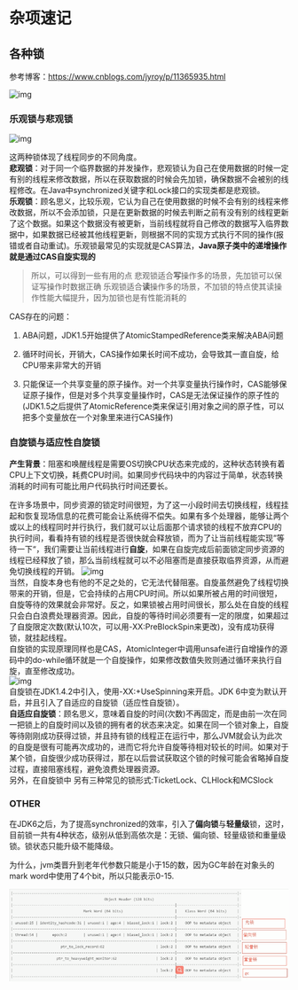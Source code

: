 # 杂项速记

## 各种锁

参考博客：https://www.cnblogs.com/jyroy/p/11365935.html

![img](assets/20181122101753671.png)

### 乐观锁与悲观锁

![img](assets/20181122101819836.png)

这两种锁体现了线程同步的不同角度。  
**悲观锁**：对于同一个临界数据的并发操作，悲观锁认为自己在使用数据的时候一定有别的线程来修改数据，所以在获取数据的时候会先加锁，确保数据不会被别的线程修改。在Java中synchronized关键字和Lock接口的实现类都是悲观锁。  
**乐观锁**：顾名思义，比较乐观，它认为自己在使用数据的时候不会有别的线程来修改数据，所以不会添加锁，只是在更新数据的时候去判断之前有没有别的线程更新了这个数据。如果这个数据没有被更新，当前线程就将自己修改的数据写入临界数据中，如果数据已经被其他线程更新，则根据不同的实现方式执行不同的操作(报错或者自动重试)。乐观锁最常见的实现就是CAS算法，**Java原子类中的递增操作就是通过CAS自旋实现的**

> 所以，可以得到一些有用的点
> 悲观锁适合**写**操作多的场景，先加锁可以保证写操作时数据正确
> 乐观锁适合**读**操作多的场景，不加锁的特点使其读操作性能大幅提升，因为加锁也是有性能消耗的

CAS存在的问题：  

1. ABA问题，JDK1.5开始提供了AtomicStampedReference类来解决ABA问题

2. 循环时间长，开销大，CAS操作如果长时间不成功，会导致其一直自旋，给CPU带来非常大的开销

3. 只能保证一个共享变量的原子操作。对一个共享变量执行操作时，CAS能够保证原子操作，但是对多个共享变量操作时，CAS是无法保证操作的原子性的(JDK1.5之后提供了AtomicReference类来保证引用对象之间的原子性，可以把多个变量放在一个对象里来进行CAS操作)

### 自旋锁与适应性自旋锁

**产生背景**：阻塞和唤醒线程是需要OS切换CPU状态来完成的，这种状态转换有着CPU上下文切换，耗费CPU时间。如果同步代码块中的内容过于简单，状态转换消耗的时间有可能比用户代码执行时间还要长。  

在许多场景中，同步资源的锁定时间很短，为了这一小段时间去切换线程，线程挂起和恢复现场信息的花费可能会让系统得不偿失。如果有多个处理器，能够让两个或以上的线程同时并行执行，我们就可以让后面那个请求锁的线程不放弃CPU的执行时间，看看持有锁的线程是否很快就会释放锁，而为了让当前线程能实现”等待一下“，我们需要让当前线程进行**自旋**，如果在自旋完成后前面锁定同步资源的线程已经释放了锁，那么当前线程就可以不必阻塞而是直接获取临界资源，从而避免切换线程的开销。
![img](assets/2018112210212894.png)  
当然，自旋本身也有他的不足之处的，它无法代替阻塞。自旋虽然避免了线程切换带来的开销，但是，它会持续的占用CPU时间。所以如果所被占用的时间很短，自旋等待的效果就会非常好。反之，如果锁被占用时间很长，那么处在自旋的线程只会白白浪费处理器资源。因此，自旋的等待时间必须要有一定的限度，如果超过了自旋限定次数(默认10次，可以用-XX:PreBlockSpin来更改)，没有成功获得锁，就挂起线程。  
自旋锁的实现原理同样也是CAS，AtomicInteger中调用unsafe进行自增操作的源码中的do-while循环就是一个自旋操作，如果修改数值失败则通过循环来执行自旋，直至修改成功。  
![img](assets/20181122104052869.png)  
自旋锁在JDK1.4.2中引入，使用-XX:+UseSpinning来开启。JDK 6中变为默认开启，并且引入了自适应的自旋锁（适应性自旋锁）。  
**自适应自旋锁**：顾名思义，意味着自旋的时间(次数)不再固定，而是由前一次在同一把锁上的自旋时间以及锁的拥有者的状态来决定。如果在同一个锁对象上，自旋等待刚刚成功获得过锁，并且持有锁的线程正在运行中，那么JVM就会认为此次的自旋是很有可能再次成功的，进而它将允许自旋等待相对较长的时间。如果对于某个锁，自旋很少成功获得过，那在以后尝试获取这个锁的时候可能会省略掉自旋过程，直接阻塞线程，避免浪费处理器资源。  
另外，在自旋锁中 另有三种常见的锁形式:TicketLock、CLHlock和MCSlock

### OTHER

在JDK6之后，为了提高synchronized的效率，引入了**偏向锁**与**轻量级**锁，这时，目前锁一共有4种状态，级别从低到高依次是：无锁、偏向锁、轻量级锁和重量级锁。锁状态只能升级不能降级。



为什么，jvm类晋升到老年代参数只能是小于15的数，因为GC年龄在对象头的mark word中使用了4个bit，所以只能表示0-15.

![image-20200328180429736](assets/image-20200328180429736.png)
